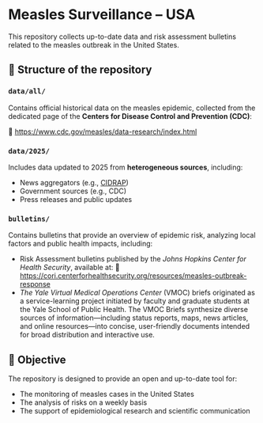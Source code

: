 # Measles Surveillance – USA

This repository collects up-to-date data and risk assessment bulletins related to the measles outbreak in the United States.

## 📁 Structure of the repository

### `data/all/`

Contains official historical data on the measles epidemic, collected from the dedicated page of the **Centers for Disease Control and Prevention
(CDC)**:

🔗 https://www.cdc.gov/measles/data-research/index.html

### `data/2025/`

Includes data updated to 2025 from **heterogeneous sources**, including:

- News aggregators (e.g., [CIDRAP](https://www.cidrap.umn.edu/))
- Government sources (e.g., CDC)
- Press releases and public updates

### `bulletins/`

Contains bulletins that provide an overview of epidemic risk, analyzing local factors and public health impacts, including:

- Risk Assessment bulletins published by the *Johns Hopkins Center for Health Security*, available at: 🔗 https://cori.centerforhealthsecurity.org/resources/measles-outbreak-response
- *The Yale Virtual Medical Operations Center* (VMOC) briefs originated as a service-learning project initiated by faculty and graduate students at the Yale School of Public Health. The VMOC Briefs synthesize diverse sources of information—including status reports, maps, news articles, and online resources—into concise, user-friendly documents intended for broad distribution and interactive use.

## 🎯 Objective

The repository is designed to provide an open and up-to-date tool for:

- The monitoring of measles cases in the United States
- The analysis of risks on a weekly basis
- The support of epidemiological research and scientific communication
  



